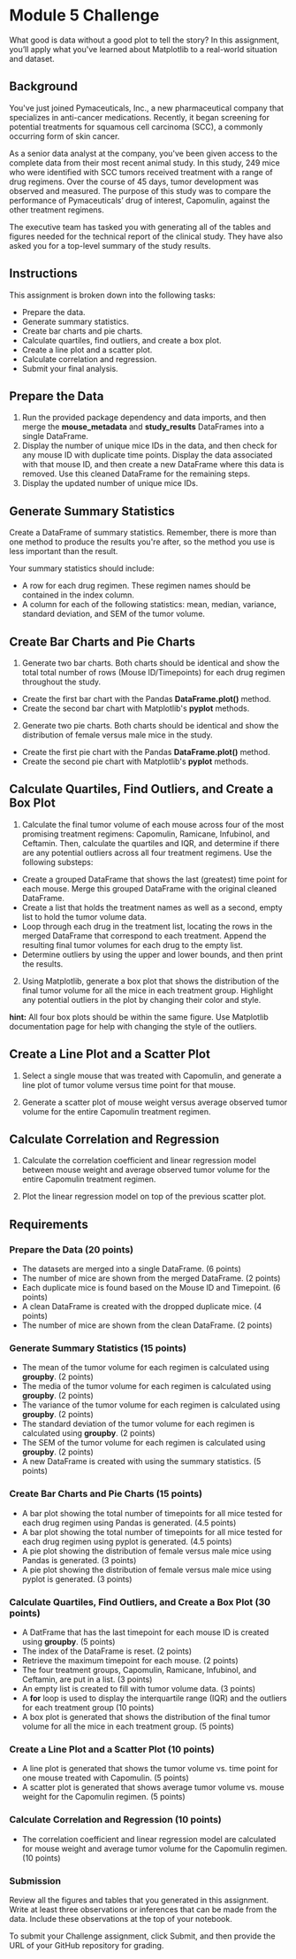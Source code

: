 # Module 5 Challenge
What good is data without a good plot to tell the story?
In this assignment, you’ll apply what you've learned about Matplotlib to a real-world situation and dataset.

## Background
You've just joined Pymaceuticals, Inc., a new pharmaceutical company that specializes in anti-cancer medications. Recently, it began screening for potential treatments for squamous cell carcinoma (SCC), a commonly occurring form of skin cancer.

As a senior data analyst at the company, you've been given access to the complete data from their most recent animal study. In this study, 249 mice who were identified with SCC tumors received treatment with a range of drug regimens. Over the course of 45 days, tumor development was observed and measured. The purpose of this study was to compare the performance of Pymaceuticals’ drug of interest, Capomulin, against the other treatment regimens.

The executive team has tasked you with generating all of the tables and figures needed for the technical report of the clinical study. They have also asked you for a top-level summary of the study results.

## Instructions
This assignment is broken down into the following tasks:
- Prepare the data.
- Generate summary statistics.
- Create bar charts and pie charts.
- Calculate quartiles, find outliers, and create a box plot.
- Create a line plot and a scatter plot.
- Calculate correlation and regression.
- Submit your final analysis.

## Prepare the Data
1. Run the provided package dependency and data imports, and then merge the **mouse_metadata** and **study_results** DataFrames into a single DataFrame.
2. Display the number of unique mice IDs in the data, and then check for any mouse ID with duplicate time points. Display the data associated with that mouse ID, and then create a new DataFrame where this data is removed. Use this cleaned DataFrame for the remaining steps.
3. Display the updated number of unique mice IDs.

## Generate Summary Statistics
Create a DataFrame of summary statistics. Remember, there is more than one method to produce the results you're after, so the method you use is less important than the result.

Your summary statistics should include:
- A row for each drug regimen. These regimen names should be contained in the index column.
- A column for each of the following statistics: mean, median, variance, standard deviation, and SEM of the tumor volume.

## Create Bar Charts and Pie Charts
1. Generate two bar charts. Both charts should be identical and show the total total number of rows (Mouse ID/Timepoints) for each drug regimen throughout the study.
- Create the first bar chart with the Pandas **DataFrame.plot()** method.
- Create the second bar chart with Matplotlib's **pyplot** methods.

2. Generate two pie charts. Both charts should be identical and show the distribution of female versus male mice in the study.
- Create the first pie chart with the Pandas **DataFrame.plot()** method.
- Create the second pie chart with Matplotlib's **pyplot** methods.

## Calculate Quartiles, Find Outliers, and Create a Box Plot
1. Calculate the final tumor volume of each mouse across four of the most promising treatment regimens: Capomulin, Ramicane, Infubinol, and Ceftamin. Then, calculate the quartiles and IQR, and determine if there are any potential outliers across all four treatment regimens. Use the following substeps:
- Create a grouped DataFrame that shows the last (greatest) time point for each mouse. Merge this grouped DataFrame with the original cleaned DataFrame.
- Create a list that holds the treatment names as well as a second, empty list to hold the tumor volume data.
- Loop through each drug in the treatment list, locating the rows in the merged DataFrame that correspond to each treatment. Append the resulting final tumor volumes for each drug to the empty list.
- Determine outliers by using the upper and lower bounds, and then print the results.

2. Using Matplotlib, generate a box plot that shows the distribution of the final tumor volume for all the mice in each treatment group. Highlight any potential outliers in the plot by changing their color and style.

**hint:** All four box plots should be within the same figure. Use Matplotlib documentation page for help with changing the style of the outliers.

## Create a Line Plot and a Scatter Plot
1. Select a single mouse that was treated with Capomulin, and generate a line plot of tumor volume versus time point for that mouse.
 
2. Generate a scatter plot of mouse weight versus average observed tumor volume for the entire Capomulin treatment regimen.

## Calculate Correlation and Regression
1. Calculate the correlation coefficient and linear regression model between mouse weight and average observed tumor volume for the entire Capomulin treatment regimen.

2. Plot the linear regression model on top of the previous scatter plot.

## Requirements
### Prepare the Data (20 points)
- The datasets are merged into a single DataFrame. (6 points)
- The number of mice are shown from the merged DataFrame. (2 points)
- Each duplicate mice is found based on the Mouse ID and Timepoint. (6 points)
- A clean DataFrame is created with the dropped duplicate mice. (4 points)
- The number of mice are shown from the clean DataFrame. (2 points)

### Generate Summary Statistics (15 points)
- The mean of the tumor volume for each regimen is calculated using **groupby**. (2 points)
- The media of the tumor volume for each regimen is calculated using **groupby**. (2 points)
- The variance of the tumor volume for each regimen is calculated using **groupby**. (2 points)
- The standard deviation of the tumor volume for each regimen is calculated using **groupby**. (2 points)
- The SEM of the tumor volume for each regimen is calculated using **groupby**. (2 points)
- A new DataFrame is created with using the summary statistics. (5 points)

### Create Bar Charts and Pie Charts (15 points)
- A bar plot showing the total number of timepoints for all mice tested for each drug regimen using Pandas is generated. (4.5 points)
- A bar plot showing the total number of timepoints for all mice tested for each drug regimen using pyplot is generated. (4.5 points)
- A pie plot showing the distribution of female versus male mice using Pandas is generated. (3 points)
- A pie plot showing the distribution of female versus male mice using pyplot is generated. (3 points)

### Calculate Quartiles, Find Outliers, and Create a Box Plot (30 points)
- A DatFrame that has the last timepoint for each mouse ID is created using **groupby**. (5 points)
- The index of the DataFrame is reset. (2 points)
- Retrieve the maximum timepoint for each mouse. (2 points)
- The four treatment groups, Capomulin, Ramicane, Infubinol, and Ceftamin, are put in a list. (3 points)
- An empty list is created to fill with tumor volume data. (3 points)
- A **for** loop is used to display the interquartile range (IQR) and the outliers for each treatment group (10 points)
- A box plot is generated that shows the distribution of the final tumor volume for all the mice in each treatment group. (5 points)

### Create a Line Plot and a Scatter Plot (10 points)
- A line plot is generated that shows the tumor volume vs. time point for one mouse treated with Capomulin. (5 points)
- A scatter plot is generated that shows average tumor volume vs. mouse weight for the Capomulin regimen. (5 points)

### Calculate Correlation and Regression (10 points)
- The correlation coefficient and linear regression model are calculated for mouse weight and average tumor volume for the Capomulin regimen. (10 points)

### Submission
Review all the figures and tables that you generated in this assignment. Write at least three observations or inferences that can be made from the data. Include these observations at the top of your notebook.

To submit your Challenge assignment, click Submit, and then provide the URL of your GitHub repository for grading.
